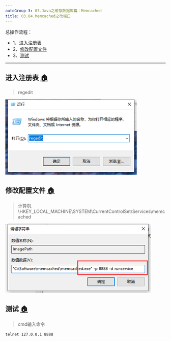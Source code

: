 ```yaml
---
autoGroup-3: 03.Java之缓存数据库篇：Memcached
title: 03.04.Memcached之改端口
---
```


总操作流程：
- 1、[进入注册表](#memcached-01)
- 2、[修改配置文件](#memcached-02)
- 3、[测试](#memcached-03)

***

## 进入注册表 <a name="memcached-01" href="#" >:house:</a>

>regedit

![](./image/03.04-1.png)

## 修改配置文件 <a name="memcached-02" href="#" >:house:</a>

>计算机\HKEY_LOCAL_MACHINE\SYSTEM\CurrentControlSet\Services\memcached

![](./image/03.04-2.png)

## 测试 <a name="memcached-03" href="#" >:house:</a>

> cmd输入命令

```
telnet 127.0.0.1 8888
```